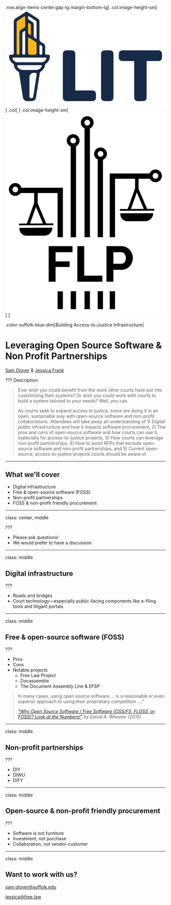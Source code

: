 .row.align-items-center.gap-lg.margin-bottom-lg[
  .col.image-height-sm[
    ![LIT Lab logo](assets/lit-lab-logos/lit-lab-logo-small.svg)
  ]
  .col[
    <i class="bi bi-plus-lg color-suffolk-blue-dim font-size-xxl"></i>
  ]
  .col.image-height-sm[
    ![Free Law Project logo](assets/free-law-logo.svg)
  ]
]

.color-suffolk-blue-dim[Building Access-to-Justice Infrastructure]
# Leveraging Open Source Software & Non Profit Partnerships

[Sam Glover](https://samglover.net) & [Jessica Frank](https://free.law/team/#:~:text=Jessica%20Frank%20%E2%80%93%20User%20Researcher%20and%20Project%20Manager)

???
Description:

> Ever wish you could benefit from the work other courts have put into customizing their systems? Or wish you could work with courts to build a system tailored to your needs? Well, you can.
> 
> As courts seek to expand access to justice, some are doing it in an open, sustainable way with open-source software and non-profit collaborations. Attendees will take away an understanding of 1) Digital public infrastructure and how it impacts software procurement, 2) The pros and cons of open-source software and how courts can use it, especially for access-to-justice projects, 3) How courts can leverage non-profit partnerships, 4) How to avoid RFPs that exclude open-source software and non-profit partnerships, and 5) Current open-source, access-to-justice projects courts should be aware of.

---

<i class="bi bi-map-fill circled color-suffolk-gold font-size-xxl"></i>

## What we'll cover

* Digital infrastructure
* Free & open-source software (FOSS)
* Non-profit partnerships
* FOSS & non-profit friendly procurement

---
class: center, middle

<i class="bi bi-question-circle-fill circled color-suffolk-blue font-size-3xhuge"></i>

???
* Please ask questions!
* We would prefer to have a discussion

---
class: middle

<i class="bi bi-signpost-split circled color-suffolk-gold font-size-xxl"></i>

## Digital infrastructure

???
* Roads and bridges
* Court technology—especially public-facing components like e-filing tools and litigant portals

---
class: middle

<i class="bi bi-code-slash circled color-suffolk-gold font-size-xxl"></i>

## Free & open-source software (FOSS)

???
* Pros
* Cons
* Notable projects
  * Free Law Project
  * Docassemble
  * The Document Assembly Line & EFSP

> In many cases, using open source software … is a reasonable or even superior approach to using their proprietary competition …."
> 
> <cite>["Why Open Source Software / Free Software (OSS/FS, FLOSS, or FOSS)? Look at the Numbers!"](https://dwheeler.com/oss_fs_why.html) by David A. Wheeler (2015)
</cite>

---
class: middle

<i class="bi bi-ubuntu circled color-suffolk-gold font-size-xxl"></i>

## Non-profit partnerships

???
* DIY
* DIWU
* DIFY

---
class: middle

<i class="bi bi-receipt-cutoff circled color-suffolk-gold font-size-xxl"></i>

## Open-source & non-profit friendly procurement

???
* Software is not furniture
* Investment, not purchase
* Collaboration, not vendor-customer

---
class: middle

## Want to work with us?

<i class="bi bi-envelope circled"></i> [sam.glover@suffolk.edu](mailto:sam.glover@suffolk.edu)

<i class="bi bi-envelope circled"></i> [jessica@free.law](mailto:jessica@free.law)